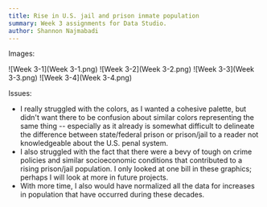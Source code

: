```yaml
---
title: Rise in U.S. jail and prison inmate population
summary: Week 3 assignments for Data Studio.
author: Shannon Najmabadi
---
```


Images:

![Week 3-1](Week 3-1.png)
![Week 3-2](Week 3-2.png)
![Week 3-3](Week 3-3.png)
![Week 3-4](Week 3-4.png)

Issues:

- I really struggled with the colors, as I wanted a cohesive palette, but didn't want there to be confusion about similar colors representing the same thing -- especially as it already is somewhat difficult to delineate the difference between state/federal prison or prison/jail to a reader not knowledgeable about the U.S. penal system.
- I also struggled with the fact that there were a bevy of tough on crime policies and similar socioeconomic conditions that contributed to a rising prison/jail population. I only looked at one bill in these graphics; perhaps I will look at more in future projects.
- With more time, I also would have normalized all the data for increases in population that have occurred during these decades.
